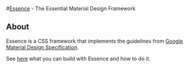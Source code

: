 #[Essence](http://essence.pearlhq.com/) - The Essential Material Design Framework

## About

Essence is a CSS framework that implements the guidelines from [Google Material Design Specification](https://www.google.com/design/spec/material-design/introduction.html).

See [here](http://essence.pearlhq.com/) what you can build with Essence and how to do it.
